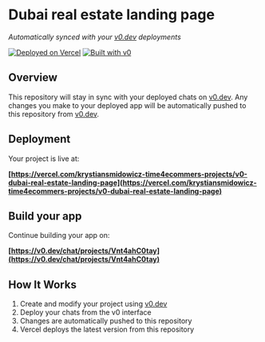 # Dubai real estate landing page

*Automatically synced with your [v0.dev](https://v0.dev) deployments*

[![Deployed on Vercel](https://img.shields.io/badge/Deployed%20on-Vercel-black?style=for-the-badge&logo=vercel)](https://vercel.com/krystiansmidowicz-time4ecommers-projects/v0-dubai-real-estate-landing-page)
[![Built with v0](https://img.shields.io/badge/Built%20with-v0.dev-black?style=for-the-badge)](https://v0.dev/chat/projects/Vnt4ahC0tay)

## Overview

This repository will stay in sync with your deployed chats on [v0.dev](https://v0.dev).
Any changes you make to your deployed app will be automatically pushed to this repository from [v0.dev](https://v0.dev).

## Deployment

Your project is live at:

**[https://vercel.com/krystiansmidowicz-time4ecommers-projects/v0-dubai-real-estate-landing-page](https://vercel.com/krystiansmidowicz-time4ecommers-projects/v0-dubai-real-estate-landing-page)**

## Build your app

Continue building your app on:

**[https://v0.dev/chat/projects/Vnt4ahC0tay](https://v0.dev/chat/projects/Vnt4ahC0tay)**

## How It Works

1. Create and modify your project using [v0.dev](https://v0.dev)
2. Deploy your chats from the v0 interface
3. Changes are automatically pushed to this repository
4. Vercel deploys the latest version from this repository